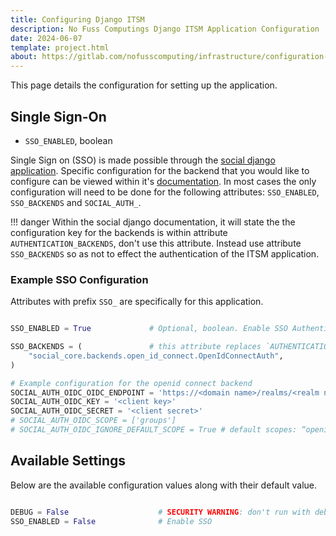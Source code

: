 ```yaml
---
title: Configuring Django ITSM
description: No Fuss Computings Django ITSM Application Configuration
date: 2024-06-07
template: project.html
about: https://gitlab.com/nofusscomputing/infrastructure/configuration-management/django_app
---
```


This page details the configuration for setting up the application.


## Single Sign-On

- `SSO_ENABLED`, boolean

Single Sign on (SSO) is made possible through the [social django application](https://python-social-auth.readthedocs.io/en/latest/configuration/django.html). Specific configuration for the backend that you would like to configure can be viewed within it's [documentation](https://python-social-auth.readthedocs.io/en/latest/backends/index.html). In most cases the only configuration will need to be done for the following attributes: `SSO_ENABLED`, `SSO_BACKENDS` and `SOCIAL_AUTH_`.

!!! danger
    Within the social django documentation, it will state the the configuration key for the backends is within attribute `AUTHENTICATION_BACKENDS`, don't use this attribute. Instead use attribute `SSO_BACKENDS` so as not to effect the authentication of the ITSM application.


### Example SSO Configuration

Attributes with prefix `SSO_` are specifically for this application.

``` py

SSO_ENABLED = True             # Optional, boolean. Enable SSO Authentication

SSO_BACKENDS = (               # this attribute replaces `AUTHENTICATION_BACKENDS` and must be used instead of.
    "social_core.backends.open_id_connect.OpenIdConnectAuth",
)

# Example configuration for the openid connect backend
SOCIAL_AUTH_OIDC_OIDC_ENDPOINT = 'https://<domain name>/realms/<realm name>'
SOCIAL_AUTH_OIDC_KEY = '<client key>'
SOCIAL_AUTH_OIDC_SECRET = '<client secret>'
# SOCIAL_AUTH_OIDC_SCOPE = ['groups']
# SOCIAL_AUTH_OIDC_IGNORE_DEFAULT_SCOPE = True # default scopes: “openid”, “profile” and “email”

```


## Available Settings

Below are the available configuration values along with their default value.

``` py

DEBUG = False                    # SECURITY WARNING: don't run with debug turned on in production!
SSO_ENABLED = False              # Enable SSO

```
